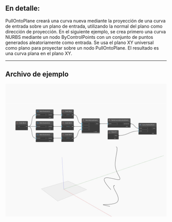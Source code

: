 ## En detalle:
PullOntoPlane creará una curva nueva mediante la proyección de una curva de entrada sobre un plano de entrada, utilizando la normal del plano como dirección de proyección. En el siguiente ejemplo, se crea primero una curva NURBS mediante un nodo ByControlPoints con un conjunto de puntos generados aleatoriamente como entrada. Se usa el plano XY universal como plano para proyectar sobre un nodo PullOntoPlane. El resultado es una curva plana en el plano XY.
___
## Archivo de ejemplo

![PullOntoPlane](./Autodesk.DesignScript.Geometry.Curve.PullOntoPlane_img.jpg)

